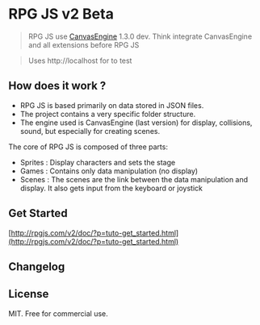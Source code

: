 # RPG JS v2 Beta #

>  RPG JS use [CanvasEngine](http://canvasengine.net) 1.3.0 dev. Think integrate CanvasEngine and all extensions before RPG JS

> Uses http://localhost for to test

## How does it work ? ##

- RPG JS is based primarily on data stored in JSON files.
- The project contains a very specific folder structure.
- The engine used is CanvasEngine (last version) for display, collisions, sound, but especially for creating scenes.

The core of RPG JS is composed of three parts:

- Sprites : Display characters and sets the stage
- Games : Contains only data manipulation (no display)
- Scenes : The scenes are the link between the data manipulation and display. It also gets input from the keyboard or joystick

## Get Started ##

[http://rpgjs.com/v2/doc/?p=tuto-get_started.html](http://rpgjs.com/v2/doc/?p=tuto-get_started.html)

## Changelog ##

## License ##

MIT. Free for commercial use.




    






